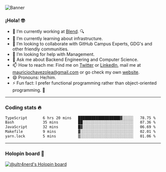![Banner](banner.gif)
### ¡Hola! 🤓

- 🔭 I’m currently working at [Blend](https://blend.com/). 🔍
- 🌱 I’m currently learning about infrastructure.
- 👯 I’m looking to collaborate with GitHub Campus Experts, GDG's and other friendly communities.
- 🤔 I’m looking for help with Management.
- 💬 Ask me about Backend Engineering and Computer Science.
- 📫 How to reach me: Find me on [Twitter](https://twitter.com/ultr4nerd) or [LinkedIn](https://www.linkedin.com/in/ultr4nerd), mail me at [mauriciochavezolea@gmail.com](mailto:mauriciochavezolea@gmail.com) or go check my own [website](https://mauriciochavez.dev).
- 😄 Pronouns: He/him. 
- ⚡ Fun fact: I prefer functional programming rather than object-oriented programming. 🤭
---

### Coding stats 🔥

<!--START_SECTION:waka-->

```txt
TypeScript       6 hrs 20 mins   ███████████████████▓░░░░░   78.75 %
Bash             35 mins         ██░░░░░░░░░░░░░░░░░░░░░░░   07.36 %
JavaScript       32 mins         █▓░░░░░░░░░░░░░░░░░░░░░░░   06.69 %
Makefile         9 mins          ▓░░░░░░░░░░░░░░░░░░░░░░░░   02.01 %
yarn.lock        5 mins          ▒░░░░░░░░░░░░░░░░░░░░░░░░   01.06 %
```

<!--END_SECTION:waka-->

---

### Holopin board 🦖

[![@ultr4nerd's Holopin board](https://holopin.me/ultr4nerd)](https://holopin.io/@ultr4nerd)
